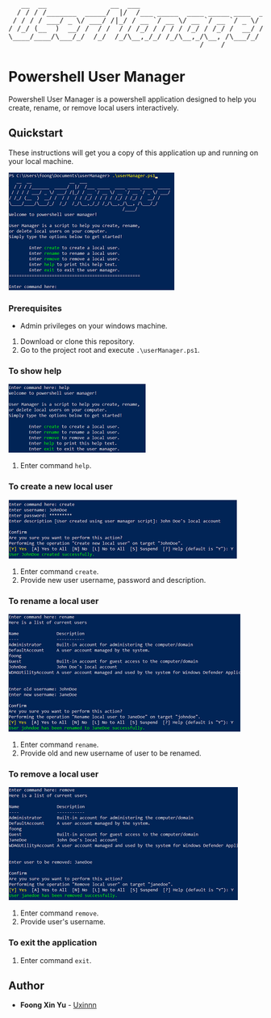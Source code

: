 <pre>
   __  __               __  ___                                 
  / / / /_______  _____/  |/  /___ _____  ____ _____ ____  _____
 / / / / ___/ _ \/ ___/ /|_/ / __ `/ __ \/ __ `/ __ `/ _ \/ ___/
/ /_/ (__  )  __/ /  / /  / / /_/ / / / / /_/ / /_/ /  __/ /    
\____/____/\___/_/  /_/  /_/\__,_/_/ /_/\__,_/\__, /\___/_/     
                                             /____/             
</pre>

# Powershell User Manager

Powershell User Manager is a powershell application designed to help you create, rename, or remove local users interactively.

## Quickstart

These instructions will get you a copy of this application up and running on your local machine.

![Welcome](./pictures/welcome.png)

### Prerequisites

  * Admin privileges on your windows machine.

  1. Download or clone this repository.
  2. Go to the project root and execute `.\userManager.ps1`.

### To show help

![Help details](./pictures/help.png)

  1. Enter command `help`.

### To create a new local user

![Creating a local user](./pictures/createUser.png)

  1. Enter command `create`.
  2. Provide new user username, password and description.

### To rename a local user

![Renaming a local user](./pictures/renameUser.png)

  1. Enter command `rename`.
  2. Provide old and new username of user to be renamed.

### To remove a local user

![Removing a local user](./pictures/removeUser.png)

  1. Enter command `remove`.
  2. Provide user's username.

### To exit the application

  1. Enter command `exit`.

## Author

* **Foong Xin Yu** - [Uxinnn](https://github.com/Uxinnn)

